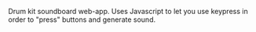 Drum kit soundboard web-app. Uses Javascript to let you use keypress in order to "press" buttons and generate sound. 
